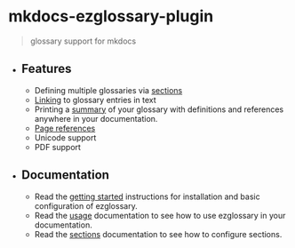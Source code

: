 # mkdocs-ezglossary-plugin
> glossary support for mkdocs

<div class="grid cards" markdown>

- ## Features
    -   Defining multiple glossaries via [sections](usage/sections.md)
    -   [Linking](usage/linking.md) to glossary entries in text
    -   Printing a [summary](usage/summary.md) of your glossary with definitions and
        references anywhere in your documentation.
    -   [Page references](usage/pagerefs.md)
    -   Unicode support
    -   PDF support

- ## Documentation
    -   Read the [getting started](getting_started.md) instructions
        for installation and basic configuration of ezglossary.
    -   Read the [usage](usage/index.md) documentation
        to see how to use ezglossary in your documentation.
    -   Read the [sections](usage/sections.md) documentation to see
        how to configure sections.

</div>
